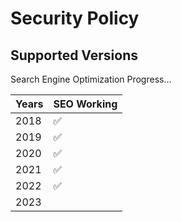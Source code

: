 # Security Policy

## Supported Versions

Search Engine Optimization Progress... 

| Years   | SEO Working        |
| ------- | ------------------ |
| 2018    | :white_check_mark: |
| 2019    | :white_check_mark: |
| 2020    | :white_check_mark: |
| 2021    | :white_check_mark: |
| 2022    | :white_check_mark: |
| 2023    |                    |
